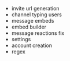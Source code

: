 - invite url generation
- channel typing users
- message embeds
- embed builder
- message reactions fix
- settings
- account creation
- regex
